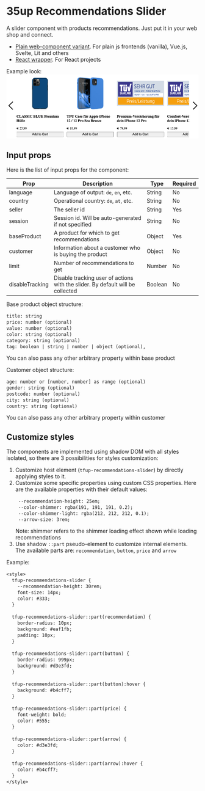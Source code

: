 # 35up Recommendations Slider

A slider component with products recommendations.
Just put it in your web shop and connect.

- [Plain web-component variant](packages/slider/README.md).
    For plain js frontends (vanilla), Vue.js, Svelte, Lit and others
- [React wrapper](packages/react-slider/README.md).
    For React projects

Example look:
![example.png](example.png)

## Input props
Here is the list of input props for the component:


| Prop            | Description                                                                    | Type    | Required |
|-----------------|--------------------------------------------------------------------------------|---------|----------|
| language        | Language of output: `de`, `en`, etc.                                           | String  | No       |
| country         | Operational country: `de`, `at`, etc.                                          | String  | No       |
| seller          | The seller id                                                                  | String  | Yes      |
| session         | Session id. Will be auto-generated if not specified                            | String  | No       |
| baseProduct     | A product for which to get recommendations                                     | Object  | Yes      |
| customer        | Information about a customer who is buying the product                         | Object  | No       |
| limit           | Number of recommendations to get                                               | Number  | No       |
| disableTracking | Disable tracking user of actions with the slider. By default will be collected | Boolean | No       |

Base product object structure:
```
title: string
price: number (optional)
value: number (optional)
color: string (optional)
category: string (optional)
tag: boolean | string | number | object (optional),
```
You can also pass any other arbitrary property within base product

Customer object structure:
```
age: number or [number, number] as range (optional)
gender: string (optional)
postcode: number (optional)
city: string (optional)
country: string (optional)
```
You can also pass any other arbitrary property within customer

## Customize styles

The components are implemented using shadow DOM with all styles isolated,
so there are 3 possibilities for styles customization:
1. Customize host element (`tfup-recommendations-slider`) by directly applying
   styles to it.
2. Customize some specific properties using custom CSS properties. Here
   are the available properties with their default values:
    ```
     --recommendation-height: 25em;
     --color-shimmer: rgba(191, 191, 191, 0.2);
     --color-shimmer-light: rgba(212, 212, 212, 0.1);
     --arrow-size: 3rem;
    ```
   Note: shimmer refers to the shimmer loading effect shown while loading 
   recommendations
3. Use shadow `::part` pseudo-element to customize internal elements. The 
   available parts are: `recommendation`, `button`, `price` and `arrow`

Example:
```
<style>
  tfup-recommendations-slider {
    --recommendation-height: 30rem;
    font-size: 14px;
    color: #333;
  }

  tfup-recommendations-slider::part(recommendation) {
    border-radius: 10px;
    background: #eaf1fb;
    padding: 10px;
  }

  tfup-recommendations-slider::part(button) {
    border-radius: 999px;
    background: #d3e3fd;
  }

  tfup-recommendations-slider::part(button):hover {
    background: #b4cff7;
  }

  tfup-recommendations-slider::part(price) {
    font-weight: bold;
    color: #555;
  }

  tfup-recommendations-slider::part(arrow) {
    color: #d3e3fd;
  }

  tfup-recommendations-slider::part(arrow):hover {
    color: #b4cff7;
  }
</style>
```
